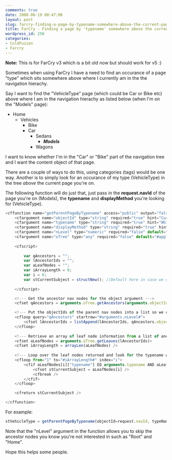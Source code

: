 ```yaml
---
comments: true
date: 2008-06-19 00:47:06
layout: post
slug: farcry-finding-a-page-by-typename-somewhere-above-the-current-page
title: FarCry - Finding a page by 'typename' somewhere above the current page
wordpress_id: 250
categories:
- ColdFusion
- Farcry
---
```


**Note:** This is for FarCry v3 which is a bit old now but should work for v5 :)

Sometimes when using FarCry I have a need to find an occurance of a page "type" which sits somewhere above where I currently am in the the navigation hierachy.

Say I want to find the "VehicleType" page (which could be Car or Bike etc) above where I am in the navigation hierachy as listed below (when I'm on the "Models" page):
	
  * Home
    * Vehicles
      * Bike
      * Car
        * Sedans
          * **_Models_**
        * Wagons
			
I want to know whether I'm in the "Car" or "Bike" part of the navigation tree and I want the content object of that page.

There are a couple of ways to do this, using categories (tags) would be one way. Another is to simply look for an occurance of my type (VehicleType) in the tree _above_ the current page you're on.

The following function will do just that, just pass in the **request.navId** of the page you're on (Models), the **typename** and **displayMethod** you're looking for (VehicleType).

``` javascript
<cffunction name="getParentPageByTypename" access="public" output="false" returnType="struct" hint="Returns the first tree occurance of a page 'typename' based on an ancestor search.">
	<cfargument name="objectId" type="string" required="true" hint="Current nav id of the page we want to search above in the tree" />
	<cfargument name="typename" type="string" required="true" hint="Which page typename are we looking for" />
	<cfargument name="displayMethod" type="string" required="true" hint="Which page display method are we looking for" />
	<cfargument name="nLevel" type="numeric" required="false" default="1" hint="Which nLevel to start looking in the ancestor query. Usually we can start at 3 or higher (1 being 'Root' and 2 being 'Home')" />
	<cfargument name="oTree" type="any" required="false" default="#application.factory.oTree#" />
	
	<cfscript>
	
		var qAncestors = "";
		var lAncestorIds = "";
		var aLeafNodes = "";
		var iArrayLength = 0;
		var i = 0;
		var stCurrentSubject = structNew();	//Default here in case we don't find anything, an empty struct will be returned
	
	</cfscript>

	<!--- Get the ancestor nav nodes for the object argument --->
	<cfset qAncestors = arguments.oTree.getAncestors(arguments.objectId) />

	<!--- Put the objectIds of the parent nav nodes into a list so we can retrieve their 'leaf' values. Using nLevel we can skip nodes we know we're not interested in --->
	<cfloop query="qAncestors" startrow="#arguments.nLevel#">
		<cfset lAncestorIds = listAppend(lAncestorIds, qAncestors.objectId) />
	</cfloop>
	
	<!--- Retrieve an array of leaf node information from a list of ancestor nav Id's --->
	<cfset aLeafNodes = arguments.oTree.getLeaves(lAncestorIds)>		
	<cfset iArrayLength = arrayLen(aLeafNodes) />
	
	<!--- Loop over the leaf nodes returned and look for the typename we're after --->
	<cfloop from="1" to="#iArrayLength#" index="i">
		<cfif aLeafNodes[i]["typename"] EQ arguments.typename AND aLeafNodes[i]["displayMethod"] EQ arguments.displayMethod>
			<cfset stCurrentSubject = aLeafNodes[i] />
			<cfbreak />
		</cfif>
	</cfloop>

	<cfreturn stCurrentSubject />

</cffunction>
```

For example:
``` javascript
stVehicleType = getParentPageByTypename(objectId=request.navId, typeName="vehicleType", displayMethod="displayPageStandard", nLevel=3);
```

Note that the "nLevel" argument in the function allows you to skip the ancestor nodes you know you're not interested in such as "Root" and "Home".

Hope this helps some people.
